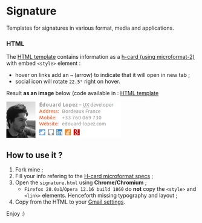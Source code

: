 Signature
======

Templates for signatures in various format, media and applications.

### HTML

The [HTML template](./templates/signature.html) contains information as a [h-card (using microformat-2)](http://microformats.org/wiki/h-card) with embed `<style>` element :

* hover on links add an `→` (arrow) to indicate that it will open in new tab ;
* social icon will rotate `22.5°` right on hover.

Result **as an image** below (code available in : [HTML template](./templates/signature.html)

![HTML signatures](./screenshots/html-rich.png)

## How to use it ?

1. Fork mine ;
2. Fill your info refering to the [H-card microformat specs](http://microformats.org/wiki/h-card) ;
3. Open the `signature.html` using **Chrome/Chromium** ;
    * `Firefox 28.0a1`/`Opera 12.16 build 1860` do **not** copy the `<style>` and `<link>` elements. Henceforth missing typography and layout ;
4. Copy from the HTML to your [Gmail settings](https://support.google.com/mail/answer/8395?hl=en&ctx=mail).

Enjoy :)

